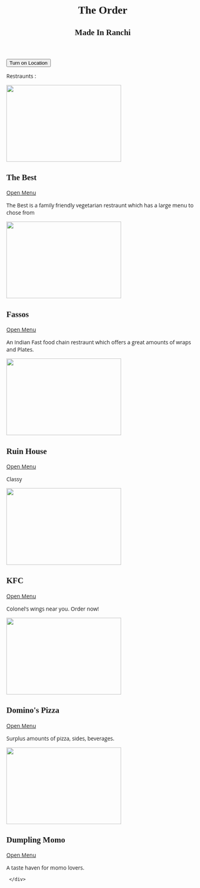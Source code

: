 <!DOCTYPE html>
<html lang="en">
<head>

  <title>The Order - #1 online food delivery app</title>
  <meta charset="utf-8">
  <meta name="viewport" content="width=device-width, initial-scale=1">
  <link rel="stylesheet" href="https://maxcdn.bootstrapcdn.com/bootstrap/4.1.3/css/bootstrap.min.css">
  <script src="https://ajax.googleapis.com/ajax/libs/jquery/3.3.1/jquery.min.js"></script>
  <script src="https://cdnjs.cloudflare.com/ajax/libs/popper.js/1.14.3/umd/popper.min.js"></script>
  <script src="https://maxcdn.bootstrapcdn.com/bootstrap/4.1.3/js/bootstrap.min.js"></script>
</head>

<style>
  
.a {
  background-color: #000000
</style>



<!DOCTYPE html>
<html>
<title></title>
<meta charset="UTF-8">
<meta name="viewport" content="width=device-width, initial-scale=1">
<link rel="stylesheet" href="https://www.w3schools.com/w3css/4/w3.css">
<link rel="stylesheet" href="https://fonts.googleapis.com/css?family=Oswald">
<link rel="stylesheet" href="https://fonts.googleapis.com/css?family=Open Sans">
<link rel="stylesheet" href="https://cdnjs.cloudflare.com/ajax/libs/font-awesome/4.7.0/css/font-awesome.min.css">
<style>
h1,h2,h3,h4,h5,h6 {font-family: "Oswald"}
body {font-family: "Open Sans"}
</style>
<body class="w3-light-grey">
<body>

  <!-- Header -->
  <header class="w3-container w3-center w3-padding-48 w3-red">
    <h1 class="w3-xxxlarge"><b> The Order</b></h1>
    <h2><span class="w3-tag">Made In Ranchi</span></h2>
  </header>

<button onclick="getLocation()">Turn on Location</button>

<p id="demo"></p>

<script>
var x = document.getElementById("demo");

function getLocation() {
  if (navigator.geolocation) {
    navigator.geolocation.getCurrentPosition(showPosition, showError);
  } else { 
    x.innerHTML = "Geolocation is not supported by this browser.";
  }
}

function showPosition(position) {
  x.innerHTML = "Latitude: " + position.coords.latitude + 
  "<br>Longitude: " + position.coords.longitude;
}

function showError(error) {
  switch(error.code) {
    case error.PERMISSION_DENIED:
      x.innerHTML = "User denied the request for Geolocation."
      break;
    case error.POSITION_UNAVAILABLE:
      x.innerHTML = "Location information is unavailable."
      break;
    case error.TIMEOUT:
      x.innerHTML = "The request to get user location timed out."
      break;
    case error.UNKNOWN_ERROR:
      x.innerHTML = "An unknown error occurred."
      break;
  }
}
</script>


<div class="container">
<p>Restraunts :</p>
</div>

<style>

</style>
  
<div class="container">
  <div class="row">
    <div class="col-sm-4">
    	<img src="https://b.zmtcdn.com/data/pictures/3/18388053/3d806806f2728ba207b4b2f325032a50.jpg" width="300" height="200">
      <h2>The Best</h2>
      <a href="file:///E:/Pages/fd/The%20Best.html">Open Menu</a>
      <p>The Best is a family friendly vegetarian restraunt 
      which has a large menu to chose from</p>
    </div>
    <div class="col-sm-4">
    	<img src="https://res.cloudinary.com/swiggy/image/upload/f_auto,q_auto,fl_lossy/ng0sp3z6yskznvbnabmv" width="300" height="200">
      <h2>Fassos</h2>
      <a href="file:///E:/Pages/fd/Fassos.html">Open Menu</a>
      <p>An Indian Fast food chain restraunt which offers 
      a great amounts of wraps and Plates.</p>
    </div>
    <div class="col-sm-4">
    	<img src="https://res.cloudinary.com/swiggy/image/upload/fl_lossy,f_auto,q_auto,w_508,h_320,c_fill/jskj3ofhhtjizlvxlqvq" width="300" height="200">
      <h2>Ruin House</h2>
      <a href="file:///E:/Pages/fd/Ruin%20House.html">Open Menu</a>
      <p>Classy</p>
    </div>
     <div class="col-sm-4">
    	<img src="https://download.logo.wine/logo/KFC/KFC-Logo.wine.png" width="300" height="200">
      <h2>KFC</h2>
      <a href="file:///E:/Pages/fd/KFC.html#menu">Open Menu</a>
        <p>Colonel's wings near you. Order now!</p>
    </div>
    <div class="col-sm-4">
    	<img src="https://www.southgate-plaza.com/wp-content/uploads/2018/03/dominos.jpg" width="300" height="200">
      <h2>Domino's Pizza</h2>
      <a href="file:///E:/Pages/fd/Domino's%20Pizza.html">Open Menu</a>
      <p>Surplus amounts of pizza, sides, beverages.</p>
    </div>
    <div class="col-sm-4">
    	<img src="https://res.cloudinary.com/swiggy/image/upload/fl_lossy,f_auto,q_auto,w_508,h_320,c_fill/ae4jbmd4rd9sxvewf0jz" width="300" height="200">
      <h2>Dumpling Momo</h2>
      <a href="file:///E:/Pages/fd/Dumpling%20Momos.html">Open Menu </a>
      <p>A taste haven for momo lovers.</p>
    </div>

     </div>
</div>

</body>
</html>


